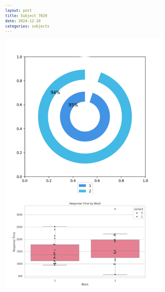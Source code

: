 ```yaml
---
layout: post
title: Subject 7029
date: 2024-12-10
categories: subjects
---
```


![](data/7029/run-25/7029__acc_test.png)
![](data/7029/run-25/7029_rt.png)
